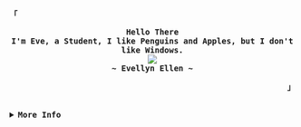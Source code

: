 <!-- Rxyhn's Aesthetic GitHub Profile -->
<div align="justify">

<!-- Profile -->
<p align="left"><strong><samp>「</samp></strong></p>
  <p align="center">
    <samp>
      <b>
        Hello There
      <br>
        I'm Eve, a Student, I like Penguins and Apples, but I don't like Windows.
      </b>
      <br>
        <image src="https://readme-typing-svg.herokuapp.com?font=Iosevka&size=16&color=9932cc&center=true&width=410&height=45&lines=I+code+beautiful+and+aesthetic+programs.">
      <br>
      <b>
        ~ Evellyn Ellen ~
      </b>
    </samp>
  </p>
<p align="right"><strong><samp>」</samp></strong></p>

<br>

<details>
<summary><samp><b>More Info</b></samp></summary>

<h2></h2><br>

<!-- Contact Me -->
<p align="center">
  <samp>  
    You can reach me at [<a href="mailto: ellenevellyn988@gmail.com">e-mail</a>]
  </samp>
</p>

<h2></h2><br>

<!-- Profile Views Badge -->
<p align="center">
  <samp>
  <a href="#--------">
    <img src="https://komarev.com/ghpvc/?username=evellynellen&label=Profile+Views&color=purple" alt="profile views" /> 
  </a>
  </samp>
</p>

<!-- Github Trophy -->
<div align="center">
  <table>
    <tr>
      <td><a href="#--------"><img align="center" alt="GitHub Trophy" src="https://github-trophies.vercel.app/?username=evellynellen&rank=SECRET,SSS,SS,S,AAA,AA,A&row=2&column=3&margin-w=15&margin-h=15&no-frame=true&theme=dracula"></a></td>
    </tr>
  </table>
</div>

<!-- Github Stats -->
<div align="center">
  <table>
    <tr>
      <td><a href="#--------"><img height="137px" align="center" alt="GitHub Stats" src="https://github-readme-stats.vercel.app/api?username=evellynellen&count_private=true&show_icons=true&include_all_commits=true&line_height=21&hide_border=true&theme=dracula"/></a></td>
      <td><a href="#--------"><img height="137px" align="center" alt="Top Language" src="https://github-readme-stats.vercel.app/api/top-langs/?username=evellynellen&layout=compact&line_height=21&hide_border=true&theme=dracula"/></a></td>
    </tr>
  </table>
</div>

</details>
</div>
